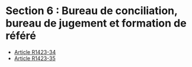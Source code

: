 # Section 6 : Bureau de conciliation,  bureau de jugement et formation de référé

* [Article R1423-34](./LEGIARTI000018536743.md)
* [Article R1423-35](./LEGIARTI000018536741.md)
